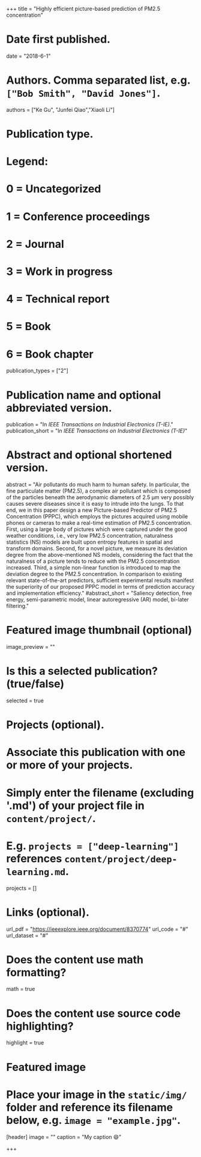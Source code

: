 +++
title = "Highly efficient picture-based prediction of PM2.5 concentration"

# Date first published.
date = "2018-6-1"

# Authors. Comma separated list, e.g. `["Bob Smith", "David Jones"]`.
authors = ["Ke Gu", "Junfei Qiao","Xiaoli Li"]
# Publication type.
# Legend:
# 0 = Uncategorized
# 1 = Conference proceedings
# 2 = Journal
# 3 = Work in progress
# 4 = Technical report
# 5 = Book
# 6 = Book chapter
publication_types = ["2"]

# Publication name and optional abbreviated version.
publication = "In *IEEE Transactions on Industrial Electronics (T-IE)*."
publication_short = "In *IEEE Transactions on Industrial Electronics (T-IE)*"

# Abstract and optional shortened version.
abstract = "Air pollutants do much harm to human safety. In particular, the fine particulate matter (PM2.5), a complex air pollutant which is composed of the particles beneath the aerodynamic diameters of 2.5 μm very possibly causes severe diseases since it is easy to intrude into the lungs. To that end, we in this paper design a new Picture-based Predictor of PM2.5 Concentration (PPPC), which employs the pictures acquired using mobile phones or cameras to make a real-time estimation of PM2.5 concentration. First, using a large body of pictures which were captured under the good weather conditions, i.e., very low PM2.5 concentration, naturalness statistics (NS) models are built upon entropy features in spatial and transform domains. Second, for a novel picture, we measure its deviation degree from the above-mentioned NS models, considering the fact that the naturalness of a picture tends to reduce with the PM2.5 concentration increased. Third, a simple non-linear function is introduced to map the deviation degree to the PM2.5 concentration. In comparison to existing relevant state-of-the-art predictors, sufficient experimental results manifest the superiority of our proposed PPPC model in terms of prediction accuracy and implementation efficiency."
#abstract_short = "Saliency detection, free energy, semi-parametric model, linear autoregressive (AR) model, bi-later filtering."

# Featured image thumbnail (optional)
image_preview = ""

# Is this a selected publication? (true/false)
selected = true

# Projects (optional).
#   Associate this publication with one or more of your projects.
#   Simply enter the filename (excluding '.md') of your project file in `content/project/`.
#   E.g. `projects = ["deep-learning"]` references `content/project/deep-learning.md`.
projects = []

# Links (optional).
url_pdf = "https://ieeexplore.ieee.org/document/8370774"
url_code = "#"
url_dataset = "#"




# Does the content use math formatting?
math = true

# Does the content use source code highlighting?
highlight = true

# Featured image
# Place your image in the `static/img/` folder and reference its filename below, e.g. `image = "example.jpg"`.
[header]
image = ""
caption = "My caption 😄"

+++
